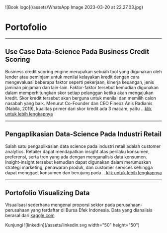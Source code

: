![Book logo](/assets/WhatsApp Image 2023-03-20 at 22.27.03.jpg)
# Portofolio
---
## Use Case Data-Science Pada Business Credit Scoring
Business credit scoring engine merupakan sebuah tool yang digunakan oleh lender atau peminjam untuk menilai kelayakan kredit dengan cara mengevaluasi beberapa faktor seperti pekerjaan, kinerja keuangan, jenis jaminan pinjaman dan lain-lain.  Faktor-faktor tersebut kemudian digunakan dalam memperhitungkan skor setiap pelanggan ketika akan mengajukan kredit. Skor kredit tersebut akan berguna untuk menilai dan memilih calon nasabah yang baik. Menurut Co-Founder dan CEO Fineoz Anis Radianis (Nabila, 2019), kualitas primer dari skor kredit ada 3 macam, yaitu ...[klik untuk lebih lengkapnya](https://itsacid-my.sharepoint.com/:w:/g/personal/5031201058_mhs_its_ac_id/EWdE1hcNuYNIib-PAsMFRQAB4-POw2SLeAuxSET2KtOeOQ?e=9ybG5q)

---
## Pengaplikasian Data-Science Pada Industri Retail
Salah satu pengaplikasian data science pada industri retail adalah customer analytics. Retailer dapat mendapatkan insight atas perilaku konsumen, preferensi, serta tren yang ada dengan menganalisis data konsumen. Insight-insight tersebut kemudian dapat digunakan dalam merumuskan strategi marketing, penawaran produk, dan customer services sehingga dapat menggaet konsumen dan berujung pada ...[klik untuk lebih lengkapnya](https://itsacid-my.sharepoint.com/:w:/g/personal/5031201058_mhs_its_ac_id/EWdE1hcNuYNIib-PAsMFRQAB4-POw2SLeAuxSET2KtOeOQ?e=gjx8bm)

---
## Portofolio Visualizing Data
Visualisasi sederhana mengenai proporsi sektor pada perusahaan-perusahaan yang terdaftar di Bursa Efek Indonesia. Data yang dianalisis berasal dari [kaggle.com](https://www.kaggle.com/datasets/muamkh/ihsgstockdata)


Kunjungi
![linkedin](/assets/linkedin.svg width="50" height="50")
